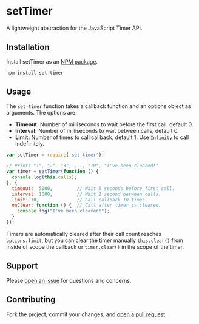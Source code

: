 setTimer
========

A lightweight abstraction for the JavaScript Timer API.

## Installation

Install setTimer as an [NPM package](https://www.npmjs.org/package/meantime).

```sh
npm install set-timer
```

## Usage

The `set-timer` function takes a callback function and an options object as arguments. The options are:

* **Timeout:** Number of milliseconds to wait before the first call, default 0.
* **Interval:** Number of milliseconds to wait between calls, default 0.
* **Limit:** Number of times to call callback, default 1. Use `Infinity` to call indefinitely.

```javascript
var setTimer = require('set-timer');

// Prints "1", "2", "3", ..., "10", "I've been cleared!"
var timer = setTimer(function () {
  console.log(this.calls);
}, {
  timeout:  5000,         // Wait 5 seconds before first call.
  interval: 1000,         // Wait 1 second between calls.
  limit: 10,              // Call callback 10 times.
  onClear: function () {  // Call after timer is cleared.
    console.log("I've been cleared!");
  }
});
```

Timers are automatically cleared after their call count reaches `options.limit`, but you can clear the timer manually `this.clear()` from inside of scope the callback or `timer.clear()` in the scope of the timer.

## Support

Please [open an issue](https://github.com/christianbundy/set-timer/issues/new) for questions and concerns.

## Contributing

Fork the project, commit your changes, and [open a pull request](https://github.com/christianbundy/set-timer/compare/).
